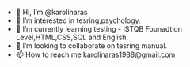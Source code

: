 - 👋 Hi, I’m @karolinaras
- 👀 I’m interested in tesring,psychology.
- 🌱 I’m currently learning testing - ISTQB Founadtion Level,HTML,CSS,SQL and English.
- 💞️ I’m looking to collaborate on tesring manual.
- 📫 How to reach me karolinaras1988@gmail.com

<!---
karolinaras/karolinaras is a ✨ special ✨ repository because its `README.md` (this file) appears on your GitHub profile.
You can click the Preview link to take a look at your changes.
--->
